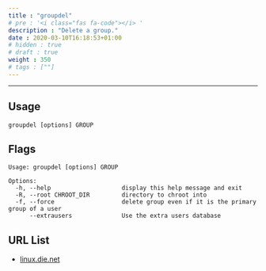 ```yaml
---
title : "groupdel"
# pre : '<i class="fas fa-code"></i> '
description : "Delete a group."
date : 2020-03-10T16:18:53+01:00
# hidden : true
# draft : true
weight : 350
# tags : [""]
---
```


---

## Usage

```plain
groupdel [options] GROUP
```

## Flags

```plain
Usage: groupdel [options] GROUP

Options:
  -h, --help                    display this help message and exit
  -R, --root CHROOT_DIR         directory to chroot into
  -f, --force                   delete group even if it is the primary group of a user
      --extrausers              Use the extra users database
```

## URL List

- [linux.die.net](https://linux.die.net/man/8/groupdel)
